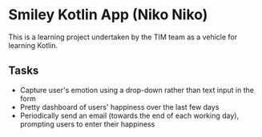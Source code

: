 Smiley Kotlin App (Niko Niko)
=============================

This is a learning project undertaken by the TIM team as a vehicle for learning Kotlin.

Tasks
-----
* Capture user's emotion using a drop-down rather than text input in the form
* Pretty dashboard of users' happiness over the last few days
* Periodically send an email (towards the end of each working day), prompting users to enter their happiness
